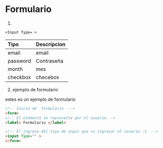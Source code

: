 # Formulario 

1. 

`<Input Type= >`

|Tipo    |Descripcion |
| :---   |        :---|
|email   |       email|
|password|Contraseña  |
|month   | mes        |
|checkbox| checebox   | 


2.  ejemplo de formulario 

estes es un ejemplo de formulario 

```html 
<!-- Inicio de  formulario  -->
<form>
<!-- El elemento se representa por el usuario -->
<label> Formulario </label>

<!-- El ingreso del tipo de input que va ingresar el usuario :3  -->
<input Type="" >
</form>
```
